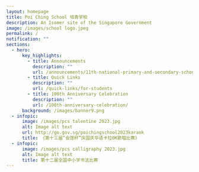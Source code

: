 ```yaml
---
layout: homepage
title: Poi Ching School 培青学校
description: An Isomer site of the Singapore Government
image: /images/school logo.jpeg
permalink: /
notification: ""
sections:
  - hero:
      key_highlights:
        - title: Announcements
          description: ""
          url: /announcements/11th-national-primary-and-secondary-schools-chinese-calligraphy-competition/
        - title: Quick Links
          description: ""
          url: /quick-links/for-students
        - title: 100th Anniversary Celebration
          description: ""
          url: /100th-anniversary-celebration/
      background: /images/banner9.png
  - infopic:
      image: /images/pcs talentine 2023.jpg
      alt: Image alt text
      url: http://go.gov.sg/poichingschool2023karaok
      title: 《第十三届“会馆杯”庆国庆华语卡拉OK歌唱比赛》
  - infopic:
      image: /images/pcs calligraphy 2023.jpg
      alt: Image alt text
      title: 第十二届全国中小学书法比赛
---
```

